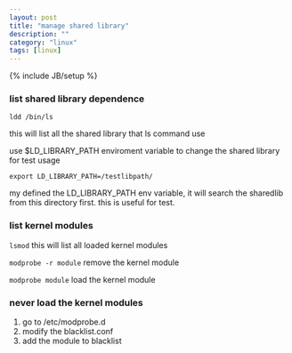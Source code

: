 ```yaml
---
layout: post
title: "manage shared library"
description: ""
category: "linux"
tags: [linux]
---
```

{% include JB/setup %}

### list shared library dependence

```
ldd /bin/ls
```
this will list all the shared library that ls command use

use $LD_LIBRARY_PATH enviroment variable to change the shared library for test usage

```
export LD_LIBRARY_PATH=/testlibpath/
```

my defined the LD_LIBRARY_PATH env variable, it will search the sharedlib from this directory first. this is useful for test.


### list kernel modules

`lsmod` this will list all loaded kernel modules

`modprobe -r module`  remove the kernel module

`modprobe module`  load the kernel module

### never load the kernel modules

1. go to /etc/modprobe.d
2. modify the blacklist.conf
3. add the module to blacklist